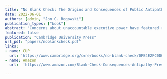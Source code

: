 ```yaml
---
title: "No Blank Check: The Origins and Consequences of Public Antipathy towards Presidential Power"
date: 2022-06-01
authors: [admin, "Jon C. Rogowski"]
publication_types: ["book"]
abstract: "Concerns about unaccountable executive power have featured recurrently in political debates from the American founding to today. For many, presidents' use of unilateral power threatens American democracy. No Blank Check advances a new perspective: Instead of finding Americans apathetic towards how presidents exercise power, it shows the public is deeply concerned with core democratic values. Drawing on data from original surveys, innovative experiments, historical polls, and contexts outside the United States, the book highlights Americans' skepticism towards presidential power. This skepticism results in a public that punishes unilaterally minded presidents and the policies they pursue. By departing from existing theories of presidential power which acknowledge only institutional constraints, this timely and revealing book demonstrates the public's capacity to tame the unilateral impulses of even the most ambitious presidents. Ultimately, when it comes to exercising power, the public does not hand the president a blank check."
featured: false
publication: "Cambridge University Press"
url_pdf: "papers/noblankcheck.pdf"
links:
- name: CUP
  url: 'https://www.cambridge.org/core/books/no-blank-check/0FE4E2FC0D017DC70566FDFE94B89007'
- name: Amazon
  url:  'https://www.amazon.com/Blank-Check-Consequences-Antipathy-Presidential/dp/1107174309/'

---
```


